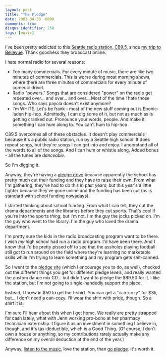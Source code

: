 ```yaml
---
layout: post
title: "The Pledge"
date: 2003-04-30 -0800
comments: true
disqus_identifier: 250
tags: [music]
---
```

I've been pretty addicted to this [Seattle radio station,
C89.5](http://www.c895fm.com), since [my trip to
Bellevue](/archive/2003/04/22/slave-to-the-dark-beat.aspx). Thank
goodness they broadcast online.

 I hate normal radio for several reasons:

-   Too many commercials. For every minute of music, there are like two
    minutes of commercials. This is worse during most morning shows,
    where there are three minutes of commercials for every minute of
    comedic drivel.
-   Radio "powers." Songs that are considered "power" on the radio get
    repeated over... and over... and over... Most of the time I hate
    those songs. Who says payola doesn't exist anymore?
-   I'm WHITE. Let's be frank - most of the new stuff coming out is
    Ebonic-laden hip-hop. Admittedly, I can dig some of it, but not as
    much as is getting cranked out. Pronounce your words, people. And
    make it something I can hum along to. You can't hum to hip-hop.



 C89.5 overcomes all of these obstacles. It doesn't play commercials
because it's a public radio station, run by a Seattle high school. It
does repeat songs, but they're songs I can get into and enjoy. I
understand all of the words to all of the songs. And I can hum or
whistle along. Added bonus - all the tunes are *danceable*.

 So I'm digging it.

 Anyway, they're having a [pledge drive](https://nrgmusic.com/c89/)
because apparently the school has pretty much cut their funding and they
have to raise their own. From what I'm gathering, they've had to do this
in past years, but this year's a little tighter because they've gone
online and the funding has been cut (as is standard with school funding
nowadays).

 I started thinking about school funding. From what I can tell, they cut
the drama departments and the libraries before they cut sports. That's
cool if you're into the sports *thing*, but I'm not. I'm the guy the
jocks picked on. I'm the guy who went to the library. I'm the guy who
loved the drama department.

 I'm pretty sure the kids in the radio broadcasting program want to be
there. I wish *my* high school had run a radio program. I'd have been
there. And I know that I'd be pretty pissed off to see that the assholes
playing football still got to run around on the field where they're
learning no marketable skills while I'm trying to learn something and my
program gets shit-canned.

 So I went to the [pledge site](https://nrgmusic.com/c89/) (which I
encourage *you* to do, as well), checked out the different things you
get for different pledge levels, and really wanted the custom dance mix
CD... but didn't want to pledge the \$89.50 for it. I like the station,
but I'm not going to single-handedly support the place.

 Instead, I threw in \$50 to get the t-shirt. You can get a "can-cozy"
for \$35, but... I don't need a can-cozy. I'll wear the shirt with
pride, though. So a shirt it is.

 I'm sure I'll hear about this when I get home. We really are pretty
strapped for cash lately, what with Jenn working pro-bono at her
pharmacy technician externship. I figure it as an investment in
something I believe in, though, and it's tax-deductible, which is a Good
Thing. (Of course, I don't own a house or anything, so my contributions
rarely actually make any difference on my overall deduction at the end
of the year.)

 Anyway, [listen to the music](http://www.c895fm.com/), love the
station, then [go pledge](https://nrgmusic.com/c89/). It's worth it.
